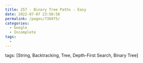```yaml
---
title: 257 - Binary Tree Paths - Easy
date: 2022-07-07 23:58:58
permalink: /pages/73b975/
categories:
  - Google
  - Incomplete
tags:
  - 
---
```

tags: [String, Backtracking, Tree, Depth-First Search, Binary Tree]